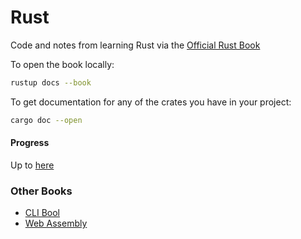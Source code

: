 # Rust

Code and notes from learning Rust via the [Official Rust Book](https://doc.rust-lang.org/book)

To open the book locally:

```bash
rustup docs --book
```

To get documentation for any of the crates you have in your project:

```bash
cargo doc --open
```

#### Progress

Up to [here](https://doc.rust-lang.org/book/ch09-00-error-handling.html)

### Other Books

- [CLI Bool](https://rust-cli.github.io/book/index.html)
- [Web Assembly](https://rustwasm.github.io/docs/book/)
